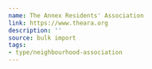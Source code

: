 ```yaml
---
name: The Annex Residents' Association
link: https://www.theara.org
description: ''
source: bulk import
tags:
- type/neighbourhood-association
---
```


<!-- Community added via bulk import -->
